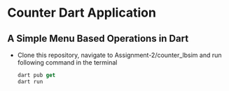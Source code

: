 # Counter Dart Application
## A Simple Menu Based Operations in Dart 
- Clone this repository, navigate to Assignment-2/counter_lbsim and run following command in the terminal
    ```dart
    dart pub get
    dart run
    ```
